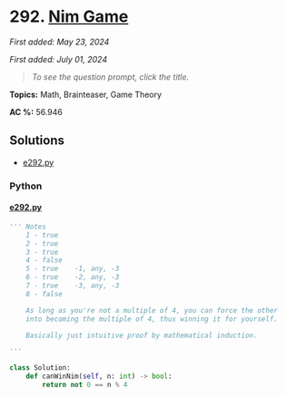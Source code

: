 # 292. [Nim Game](<https://leetcode.com/problems/nim-game>)

*First added: May 23, 2024*

*First added: July 01, 2024*


> *To see the question prompt, click the title.*

**Topics:** Math, Brainteaser, Game Theory

**AC %:** 56.946


## Solutions

- [e292.py](<../my-submissions/e292.py>)
### Python
#### [e292.py](<../my-submissions/e292.py>)
```Python
''' Notes
    1 - true
    2 - true
    3 - true
    4 - false
    5 - true    -1, any, -3
    6 - true    -2, any, -3
    7 - true    -3, any, -3 
    8 - false 

    As long as you're not a multiple of 4, you can force the other
    into becoming the multiple of 4, thus winning it for yourself.

    Basically just intuitive proof by mathematical induction.

'''

class Solution:
    def canWinNim(self, n: int) -> bool:
        return not 0 == n % 4
        
```

